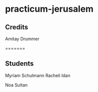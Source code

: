 # practicum-jerusalem

## Credits
Amitay Drummer

=======
## Students
Myriam Schulmann
Racheli Idan

Noa Sultan


